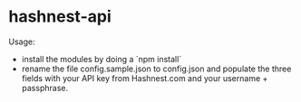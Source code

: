 # hashnest-api

Usage:
- install the modules by doing a ´npm install´
- rename the file config.sample.json to config.json and populate the three fields with your API key from Hashnest.com and your username + passphrase.